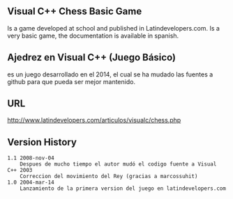 ## Visual C++ Chess Basic Game

Is a game developed at school and published in Latindevelopers.com. Is a very basic game, the documentation is available in spanish.

## Ajedrez en Visual C++ (Juego Básico)

es un juego desarrollado en el 2014, el cual se ha mudado las fuentes a github para que pueda ser mejor mantenido.

## URL

http://www.latindevelopers.com/articulos/visualc/chess.php

## Version History

    1.1 2008-nov-04
        Despues de mucho tiempo el autor mudó el codigo fuente a Visual C++ 2003
        Correccion del movimiento del Rey (gracias a marcossuhit)
    1.0 2004-mar-14
        Lanzamiento de la primera version del juego en latindevelopers.com

